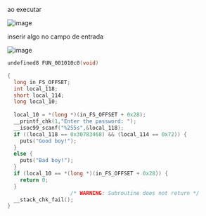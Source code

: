 ao executar

![image](https://github.com/user-attachments/assets/283897f1-f2d2-4fd5-9f1f-be3f32f7cc03)

inserir algo no campo de entrada

![image](https://github.com/user-attachments/assets/4408f75c-5df7-4abd-b615-33cdbe625bc6)


```c
undefined8 FUN_001010c0(void)

{
  long in_FS_OFFSET;
  int local_118;
  short local_114;
  long local_10;
  
  local_10 = *(long *)(in_FS_OFFSET + 0x28);
  __printf_chk(1,"Enter the password: ");
  __isoc99_scanf("%255s",&local_118);
  if ((local_118 == 0x30783468) && (local_114 == 0x72)) {
    puts("Good boy!");
  }
  else {
    puts("Bad boy!");
  }
  if (local_10 == *(long *)(in_FS_OFFSET + 0x28)) {
    return 0;
  }
                    /* WARNING: Subroutine does not return */
  __stack_chk_fail();
}
```

